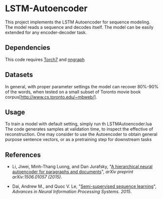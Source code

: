 # LSTM-Autoencoder

This project implements the LSTM Autoencoder for sequence modeling.
The model reads a sequence and decodes itself. 
The model can be easily extended for any encoder-decoder task.

## Dependencies
This code requires [Torch7](http://torch.ch/) and [nngraph](http://github.com/torch/nngraph)

## Datasets
In general, with proper parameter settings the model can recover 80%-90% of the words, when tested on a small subset of Toronto movie book corpus[http://www.cs.toronto.edu/~mbweb/].

## Usage
To train a model with default setting, simply run
    th LSTMAutoencoder.lua
The code generates samples at validation time, to inspect the effective of reconstruction.
One may consider to use the Autoencoder to obtain general purpose sentence vectors, or as a pretraining step for downstream tasks 

## References
* Li, Jiwei, Minh-Thang Luong, and Dan Jurafsky,
  "[A hierarchical neural autoencoder for paragraphs and documents](http://arxiv.org/abs/1506.01057)",
  *arXiv preprint arXiv:1506.01057 (2015)*.

* Dai, Andrew M., and Quoc V. Le,
  "[Semi-supervised sequence learning](http://papers.nips.cc/paper/5949-semi-supervised-sequence-learning.pdf)",
  *Advances in Neural Information Processing Systems. 2015*.
